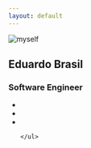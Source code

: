 ```yaml
---
layout: default
---
```


<div class="content">
    <div class="img">
        <img src="https://gravatar.com/avatar/bcd9c44de2eba1e84c7d984528624dcc?s=250" alt="myself" />
    </div>
    <div class="text">
        <h2>Eduardo Brasil</h2>
        <h3>Software Engineer</h3>
    </div>
    <ul>
        <li><a href="https://www.github.com/eduebrasil" title="Github"><i class="fa fa-linkedin-square fa-4x" aria-hidden="true"></i></a></li>
        <li><a href="https://www.linkedin.com/in/eduardoebrasil" title="Linkedin"><i class="fa fa-github fa-4x" aria-hidden="true"></i></a></li>
        <li><a href="https://www.twitter.com/brasil_eb" title="Twitter"><i class="fa fa-twitter fa-4x" aria-hidden="true"></i></a></li>

    </ul>
</div>

